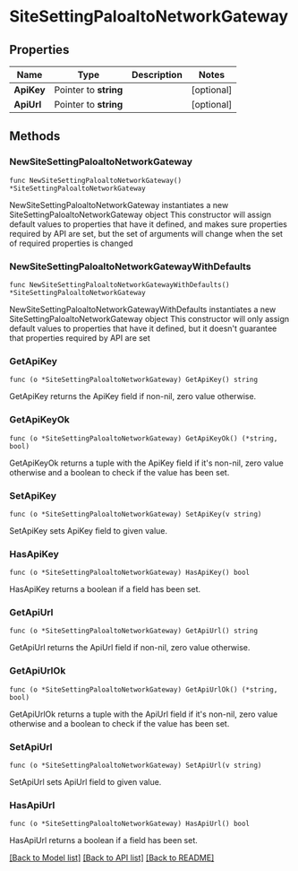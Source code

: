 # SiteSettingPaloaltoNetworkGateway

## Properties

Name | Type | Description | Notes
------------ | ------------- | ------------- | -------------
**ApiKey** | Pointer to **string** |  | [optional] 
**ApiUrl** | Pointer to **string** |  | [optional] 

## Methods

### NewSiteSettingPaloaltoNetworkGateway

`func NewSiteSettingPaloaltoNetworkGateway() *SiteSettingPaloaltoNetworkGateway`

NewSiteSettingPaloaltoNetworkGateway instantiates a new SiteSettingPaloaltoNetworkGateway object
This constructor will assign default values to properties that have it defined,
and makes sure properties required by API are set, but the set of arguments
will change when the set of required properties is changed

### NewSiteSettingPaloaltoNetworkGatewayWithDefaults

`func NewSiteSettingPaloaltoNetworkGatewayWithDefaults() *SiteSettingPaloaltoNetworkGateway`

NewSiteSettingPaloaltoNetworkGatewayWithDefaults instantiates a new SiteSettingPaloaltoNetworkGateway object
This constructor will only assign default values to properties that have it defined,
but it doesn't guarantee that properties required by API are set

### GetApiKey

`func (o *SiteSettingPaloaltoNetworkGateway) GetApiKey() string`

GetApiKey returns the ApiKey field if non-nil, zero value otherwise.

### GetApiKeyOk

`func (o *SiteSettingPaloaltoNetworkGateway) GetApiKeyOk() (*string, bool)`

GetApiKeyOk returns a tuple with the ApiKey field if it's non-nil, zero value otherwise
and a boolean to check if the value has been set.

### SetApiKey

`func (o *SiteSettingPaloaltoNetworkGateway) SetApiKey(v string)`

SetApiKey sets ApiKey field to given value.

### HasApiKey

`func (o *SiteSettingPaloaltoNetworkGateway) HasApiKey() bool`

HasApiKey returns a boolean if a field has been set.

### GetApiUrl

`func (o *SiteSettingPaloaltoNetworkGateway) GetApiUrl() string`

GetApiUrl returns the ApiUrl field if non-nil, zero value otherwise.

### GetApiUrlOk

`func (o *SiteSettingPaloaltoNetworkGateway) GetApiUrlOk() (*string, bool)`

GetApiUrlOk returns a tuple with the ApiUrl field if it's non-nil, zero value otherwise
and a boolean to check if the value has been set.

### SetApiUrl

`func (o *SiteSettingPaloaltoNetworkGateway) SetApiUrl(v string)`

SetApiUrl sets ApiUrl field to given value.

### HasApiUrl

`func (o *SiteSettingPaloaltoNetworkGateway) HasApiUrl() bool`

HasApiUrl returns a boolean if a field has been set.


[[Back to Model list]](../README.md#documentation-for-models) [[Back to API list]](../README.md#documentation-for-api-endpoints) [[Back to README]](../README.md)


